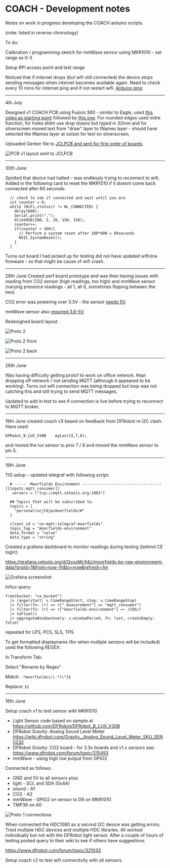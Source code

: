 # COACH - Development notes

Notes on work in progress developing the COACH arduino scripts.

(note: listed in reverse chronology)

To do:

Calibration / programming sketch for mmWave sensor using MKR1010 - set range as 0-3

Setup RPi access point and test range

Noticed that if internet drops (but wifi still connected) the device stops sending messages when internet becomes available again. Need to check every 10 mins for internet ping and if not restart wifi. [Arduino ping](https://reference.arduino.cc/reference/en/libraries/wifinina/wifi.ping/)


-----
4th July

Designed v1 COACH PCB using Fusion 360 - similar to Eagle, used [this video as starting point](https://www.youtube.com/watch?v=cplzhrjvXCQ) followed by [this one](https://www.youtube.com/watch?v=eEdnImVezi8). For rounded edges used mitre function, for holes didnt use drop downs but typed in 32mm and for silverscreen moved text from "draw" layer to tNames layer - should have selected the tNames layer at outset for text on silverscreen.

Uploaded Gerber file to [JCLPCB and sent for first order of boards](https://jlcpcb.com/quote/gerberviewThree/8e980168a16e4b7f81937834c11c5203_1_0_6_0_0.html?isReplaceFile=false).

![PCB v1 layout sent to JCLPCB](images/PCBv1.png)

-----
30th June

Spotted that device had halted - was endlessly trying to reconnect to wifi. Added in the following card to reset the MKR1010 if it doesnt come back connected after 60 seconds:

```
  // check to see if connected and wait until you are
  int counter = 0;
  while (WiFi.status() != WL_CONNECTED) {
    delay(600);
    Serial.print(".");
    blinkRGB(200, 2, 20, 150, 150);
    counter++;
    if(counter > 100){
      // Perform a system reset after 100*600 = 60seconds
      NVIC_SystemReset();   
    }
  }
```

Turns out board I had picked up for testing did not have updated wifinina firmware - so that might be cause of wifi crash.

-----
29th June
Created perf board prototype and was then having issues with reading from CO2 sensor (high readings, too high) and mmWave sensor (varying presence readings - all 1, all 0, sometimes flipping between the two)

CO2 error was powering over 3.3V - the sensor [needs 5V](https://wiki.dfrobot.com/Gravity__Infrared_CO2_Sensor_For_Arduino_SKU__SEN0219#target_4).

mmWave sensor also [required 3.6-5V](https://wiki.dfrobot.com/mmWave_Radar_Human_Presence_Detection_SKU_SEN0395) 

Redesigned board layout:

![Proto 2](images/proto2.jpeg)

![Proto 2 front](images/proto2front.jpeg)

![Proto 2 back](images/proto2back.jpeg)

-----

26th June

Was having difficulty getting proto1 to work on office network. Kept dropping off network / not sending MQTT (although it appeared to be working). Turns out wifi connection was being dropped but loop was not catching this and still trying to send MQTT messages.

Updated to add in test to see if connection is live before trying to reconnect to MQTT broker.

-----

19th June
created coach v3 based on feedback from DFRobot re I2C clash. Have used:

```
DFRobot_B_LUX_V30B    myLux(13,7,8);
```

and moved the lux sensor to pins 7 / 8 and moved the mmWave sensor to pin 5.

-----

19th June

TIG setup - updated telegraf with following script:

```
  # -----  Moorfields Environment -----------------------------------
[[inputs.mqtt_consumer]]
   servers = ["tcp://mqtt.cetools.org:1883"]

  ## Topics that will be subscribed to.
  topics = [
    "personal/ucjtdjw/moorfields/#"
  ]
  
  client_id = "ce-mqtt-telegraf-moorfields"
  topic_tag = "moorfields-environment"
  data_format = "value"
  data_type = "string"
  ```

Created a grafana dashboard to monitor readings during testing (behind CE login):

https://grafana.cetools.org/d/QvxxMcX4z/moorfields-bx-raw-environment-data?orgId=1&from=now-1h&to=now&refresh=1m

![Grafana screenshot](images/grafana-day1.png)

Influx query:
```
from(bucket: "ce_bucket")
  |> range(start: v.timeRangeStart, stop: v.timeRangeStop)
  |> filter(fn: (r) => r["_measurement"] == "mqtt_consumer")
  |> filter(fn: (r) => r["moorfields-environment"] =~ /CDS/)
  |> toFloat()  
  |> aggregateWindow(every: v.windowPeriod, fn: last, createEmpty: false)
  ```

  repeated for LPS, PCS, SLS, TPS

To get formatted displayname (for when mulitple sensors will be included) used the following REGEX:

In Transform Tab:

Select "Rename by Regex"

Match: `.*moorfields\/(.*)\"}$`

Replace: `$1`

----

16th June

Setup coach v1 to test sensor with MKR1010

 * Light Sensor code based on sample at https://github.com/DFRobot/DFRobot_B_LUX_V30B 
 * DFRobot Gravity: Analog Sound Level Meter https://wiki.dfrobot.com/Gravity__Analog_Sound_Level_Meter_SKU_SEN0232
 * DFRobot Gravity: CO2 board - for 3.3v boards and v1.x sensors see: https://www.dfrobot.com/forum/topic/315493 
 * mmWave - using high low putput from GPIO2

Connected as follows:

 * GND and 5V to all sensors plus:
 * light - SCL and SDA (0x4A)
 * sound - A1
 * CO2 - A2
 * mmWave - GPIO2 on sensor to D6 on MKR1010
 * TMP36 on A0 

![Proto 1 connections](images/proto1.jpeg)

When connected the HDC1080 as a second I2C device was getting errors. Tried multiple HDC devices and multiple HDC libraries. All worked individually but not with the DFRobot light sensor. After a couple of hours of testing posted query to their wiki to see if others have suggestions. 

https://www.dfrobot.com/forum/topic/321033

Setup coach v2 to test wifi connectivity with all sensors.
